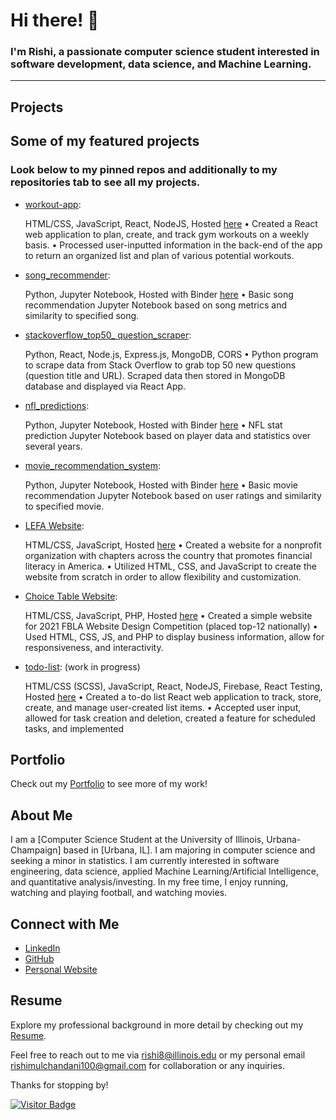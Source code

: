 # Hi there! 👋

### I'm Rishi, a passionate computer science student interested in software development, data science, and Machine Learning.
---

## Projects

## Some of my featured projects

### Look below to my pinned repos and additionally to my repositories tab to see all my projects. 

- [workout-app](https://github.com/rishi-m100/workout-app):

  HTML/CSS, JavaScript, React, NodeJS, Hosted [here](https://workout-app-498b1.web.app/)
• Created a React web application to plan, create, and track gym workouts on a weekly basis.
• Processed user-inputted information in the back-end of the app to return an organized list and plan of various potential workouts.

- [song_recommender](https://github.com/rishi-m100/song_recommender):

  Python, Jupyter Notebook, Hosted with Binder [here](https://mybinder.org/v2/gh/rishi-m100/song_recommender/HEAD?labpath=song_recommender.ipynb)
• Basic song recommendation Jupyter Notebook based on song metrics and similarity to specified song.

- [stackoverflow_top50_ question_scraper](https://github.com/rishi-m100/stackoverflow_top50_question_scraper):

  Python, React, Node.js, Express.js, MongoDB, CORS
• Python program to scrape data from Stack Overflow to grab top 50 new questions (question title and URL). Scraped data then stored in MongoDB database and displayed via React App.

- [nfl_predictions](https://github.com/rishi-m100/nfl_predictions):

  Python, Jupyter Notebook, Hosted with Binder [here](https://mybinder.org/v2/gh/rishi-m100/nfl_predictions/HEAD?labpath=nfl.ipynb)
• NFL stat prediction Jupyter Notebook based on player data and statistics over several years. 

- [movie_recommendation_system](https://github.com/rishi-m100/movie_recommendation_system):

  Python, Jupyter Notebook, Hosted with Binder [here](https://mybinder.org/v2/gh/rishi-m100/movie_recommendation_system/HEAD?labpath=rec_system2.ipynb)
• Basic movie recommendation Jupyter Notebook based on user ratings and similarity to specified movie.

- [LEFA Website](https://github.com/rishi-m100/lefa):
  
  HTML/CSS, JavaScript, Hosted [here](https://lefaofficial.org/)
• Created a website for a nonprofit organization with chapters across the country that promotes financial literacy in America.
• Utilized HTML, CSS, and JavaScript to create the website from scratch in order to allow flexibility and customization.

- [Choice Table Website](https://github.com/rishi-m100/choice-table):

  HTML/CSS, JavaScript, PHP, Hosted [here](https://rishi-m100.github.io/choice-table/)
• Created a simple website for 2021 FBLA Website Design Competition (placed top-12 nationally)
• Used HTML, CSS, JS, and PHP to display business information, allow for responsiveness, and interactivity.

- [todo-list](https://github.com/rishi-m100/todo-list): (work in progress)

  HTML/CSS (SCSS), JavaScript, React, NodeJS, Firebase, React Testing, Hosted [here](https://todo-list-35f2a.web.app/)
• Created a to-do list React web application to track, store, create, and manage user-created list items.
• Accepted user input, allowed for task creation and deletion, created a feature for scheduled tasks, and implemented

  
## Portfolio

Check out my [Portfolio]([https://your-portfolio-link.com](https://rishi-m100.github.io/portfolio/)) to see more of my work!

## About Me

I am a [Computer Science Student at the University of Illinois, Urbana-Champaign] based in [Urbana, IL]. I am majoring in computer science and seeking a minor in statistics. I am currently interested in software engineering, data science, applied Machine Learning/Artificial Intelligence, and quantitative analysis/investing. In my free time, I enjoy running, watching and playing football, and watching movies.

## Connect with Me

- [LinkedIn](https://www.linkedin.com/in/rishimulchandani/)
- [GitHub](https://github.com/rishi-m100)
- [Personal Website](https://rishi-m100.github.io/portfolio/)

## Resume

Explore my professional background in more detail by checking out my [Resume]([link-to-resume.pdf](https://rishi-m100.github.io/portfolio/assets/Rishi_Mulchandani_Resume.pdf)).

Feel free to reach out to me via [rishi8@illinois.edu](mailto:rishi8@illinois.edu) or my personal email [rishimulchandani100@gmail.com](mailto:rishimulchandani100@gmail.com) for collaboration or any inquiries.

Thanks for stopping by!

[![Visitor Badge](https://visitor-badge.laobi.icu/badge?page_id=rishi-m100.rishi-m100)](https://github.com/rishi-m100/rishi-m100)

